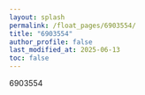 ```yaml
---
layout: splash
permalink: /float_pages/6903554/
title: "6903554"
author_profile: false
last_modified_at: 2025-06-13
toc: false
---
```

 
6903554
